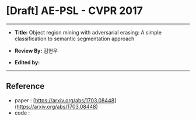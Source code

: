 # [Draft] AE-PSL - CVPR 2017

---

- **Title:** Object region mining with adversarial erasing: A simple classification to semantic segmentation approach

- **Review By:** 김현우 

- **Edited by:** 

---

## Reference

- paper : [https://arxiv.org/abs/1703.08448](https://arxiv.org/abs/1703.08448)
- code : 

